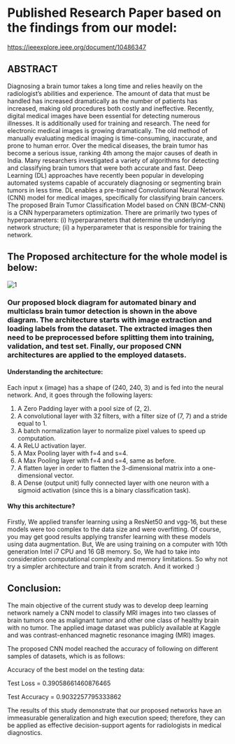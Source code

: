 # Published Research Paper based on the findings from our model:   

https://ieeexplore.ieee.org/document/10486347


## ABSTRACT

Diagnosing a brain tumor takes a long time and relies heavily on the radiologist’s 
abilities and experience. The amount of data that must be handled has increased 
dramatically as the number of patients has increased, making old procedures both 
costly and ineffective. Recently, digital medical images have been essential for 
detecting numerous illnesses. It is additionally used for training and research. The 
need for electronic medical images is growing dramatically. The old method of 
manually evaluating medical imaging is time-consuming, inaccurate, and prone to 
human error. Over the medical diseases, the brain tumor has become a serious 
issue, ranking 4th among the major causes of death in India. Many researchers 
investigated a variety of algorithms for detecting and classifying brain tumors that 
were both accurate and fast. Deep Learning (DL) approaches have recently been 
popular in developing automated systems capable of accurately diagnosing or 
segmenting brain tumors in less time. DL enables a pre-trained Convolutional 
Neural Network (CNN) model for medical images, specifically for classifying 
brain cancers. The proposed Brain Tumor Classification Model based on CNN 
(BCM-CNN) is a CNN hyperparameters optimization. There are primarily two 
types of hyperparameters: (i) hyperparameters that determine the underlying 
network structure; (ii) a hyperparameter that is responsible for training the 
network. 

## The Proposed architecture for the whole model is below:

![1](https://github.com/Paliwal-96/Brain-Tumor-Detection-Using-CNN/assets/100425990/090f0b1f-b342-4e40-96ab-7b2f0ab5a9f5)



### Our proposed block diagram for automated binary and multiclass brain tumor detection is shown in the above diagram. The architecture starts with image extraction and loading labels from the dataset. The extracted images then need to be preprocessed before splitting them into training, validation, and test set. Finally, our proposed CNN  architectures are applied to the employed datasets.

#### Understanding the architecture:

Each input x (image) has a shape of (240, 240, 3) and is fed into the neural network. And, it goes through the following layers:

1.	A Zero Padding layer with a pool size of (2, 2).
2.	A convolutional layer with 32 filters, with a filter size of (7, 7) and a stride equal to 1.
3.	A batch normalization layer to normalize pixel values to speed up computation.
4.	A ReLU activation layer.
5.	A Max Pooling layer with f=4 and s=4.
6.	A Max Pooling layer with f=4 and s=4, same as before.
7.	A flatten layer in order to flatten the 3-dimensional matrix into a one-dimensional vector.
8.	A Dense (output unit) fully connected layer with one neuron with a sigmoid activation (since this is a binary classification task).
   
#### Why this architecture?

Firstly, We applied transfer learning using a ResNet50 and vgg-16, but these models were too complex to the data size and were overfitting. Of course, you may get good results applying transfer learning with these models using data augmentation. But, We are using training on a computer with 10th generation Intel i7 CPU and 16 GB memory. So, We had to take into consideration computational complexity and memory limitations.
So why not try a simpler architecture and train it from scratch. And it worked :)

## Conclusion:

The main objective of the current study was to develop deep learning network namely a CNN model to classify MRI images into two classes of brain tumors one as malignant tumor and other one class of healthy brain with no tumor. The applied image dataset was publicly available at Kaggle and was contrast-enhanced magnetic resonance imaging (MRI) images.


The proposed CNN model reached the accuracy of following on different samples of datasets, which is as follows:

Accuracy of the best model on the testing data:

Test Loss = 0.39058661460876465

Test Accuracy = 0.9032257795333862

The results of this study demonstrate that our proposed networks have an immeasurable generalization and high execution speed; therefore, they can be applied as effective decision-support agents for radiologists in medical diagnostics.

